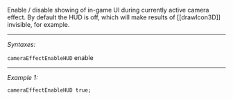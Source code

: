 Enable / disable showing of in-game UI during currently active camera effect. By default the HUD is off, which will make results of [[drawIcon3D]] invisible, for example.


---
*Syntaxes:*

`cameraEffectEnableHUD` enable

---
*Example 1:*

```sqf
cameraEffectEnableHUD true;
```